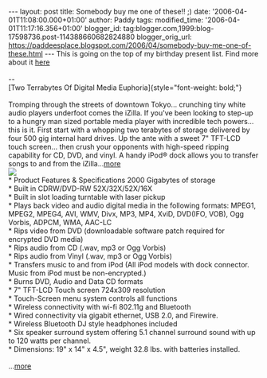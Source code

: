 \-\-- layout: post title: Somebody buy me one of these!! ;) date:
\'2006-04-01T11:08:00.000+01:00\' author: Paddy tags: modified\_time:
\'2006-04-01T11:17:16.356+01:00\' blogger\_id:
tag:blogger.com,1999:blog-17598736.post-114388660682824880
blogger\_orig\_url:
https://paddeesplace.blogspot.com/2006/04/somebody-buy-me-one-of-these.html
\-\-- This is going on the top of my birthday present list. Find more
about it
[here](https://www.thinkgeek.com/42.shtml?qty=1&cart.x=36&cart.y=11)\
\
\--\
[Two Terrabytes Of Digital Media Euphoria]{style="font-weight: bold;"}\
\
Tromping through the streets of downtown Tokyo\... crunching tiny white
audio players underfoot comes the iZilla. If you\'ve been looking to
step-up to a hungry man sized portable media player with incredible tech
powers\... this is it. First start with a whopping two terabytes of
storage delivered by four 500 gig internal hard drives. Up the ante with
a sweet 7\" TFT-LCD touch screen\... then crush your opponents with
high-speed ripping capability for CD, DVD, and vinyl. A handy iPod® dock
allows you to transfer songs to and from the
iZilla\...[more](https://www.thinkgeek.com/42.shtml?qty=1&cart.x=20&cart.y=13)\
[![](https://photos1.blogger.com/blogger/7081/1699/320/izilla.jpg)](https://photos1.blogger.com/blogger/7081/1699/1600/izilla.jpg)\
\* Product Features & Specifications 2000 Gigabytes of storage\
\* Built in CDRW/DVD-RW 52X/32X/52X/16X\
\* Built in slot loading turntable with laser pickup\
\* Plays back video and audio digital media in the following formats:
MPEG1, MPEG2, MPEG4, AVI, WMV, Divx, MP3, MP4, XviD, DVD(IFO, VOB), Ogg
Vorbis, ADPCM, WMA, AAC-LC\
\* Rips video from DVD (downloadable software patch required for
encrypted DVD media)\
\* Rips audio from CD (.wav, mp3 or Ogg Vorbis)\
\* Rips audio from Vinyl (.wav, mp3 or Ogg Vorbis)\
\* Transfers music to and from iPod (All iPod models with dock
connector. Music from iPod must be non-encrypted.)\
\* Burns DVD, Audio and Data CD formats\
\* 7\" TFT-LCD Touch screen 724x309 resolution\
\* Touch-Screen menu system controls all functions\
\* Wireless connectivity with wi-fi 802.11g and Bluetooth\
\* Wired connectivity via gigabit ethernet, USB 2.0, and Firewire.\
\* Wireless Bluetooth DJ style headphones included\
\* Six speaker surround system offering 5.1 channel surround sound with
up to 120 watts per channel.\
\* Dimensions: 19\" x 14\" x 4.5\", weight 32.8 lbs. with batteries
installed.\
\
\...[more](https://www.thinkgeek.com/42.shtml?qty=1&cart.x=20&cart.y=13)
